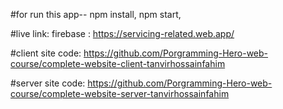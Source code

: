 #for run this app--
 npm install,
 npm start,
 
 #live link: 
  firebase : https://servicing-related.web.app/

 #client site code: https://github.com/Porgramming-Hero-web-course/complete-website-client-tanvirhossainfahim

 #server site code: https://github.com/Porgramming-Hero-web-course/complete-website-server-tanvirhossainfahim